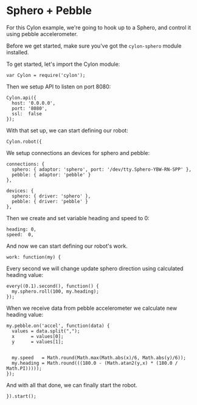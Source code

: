 # Sphero + Pebble

For this Cylon example, we're going to hook up to a Sphero,
and control it using pebble accelerometer.

Before we get started, make sure you've got the `cylon-sphero` module installed.

To get started, let's import the Cylon module:

    var Cylon = require('cylon');

Then we setup API to listen on port 8080:

    Cylon.api({
      host: '0.0.0.0',
      port: '8080',
      ssl:  false
    });

With that set up, we can start defining our robot:

    Cylon.robot({

We setup connections an devices for sphero and pebble:

    connections: {
      sphero: { adaptor: 'sphero', port: '/dev/tty.Sphero-YBW-RN-SPP' },
      pebble: { adaptor: 'pebble' }
    },

    devices: {
      sphero: { driver: 'sphero' },
      pebble: { driver: 'pebble' }
    },

Then we create and set variable heading and speed to 0:

    heading: 0,
    speed:  0,

And now we can start defining our robot's work.

    work: function(my) {

Every second we will change update sphero direction using calculated heading value:

    every((0.1).second(), function() {
      my.sphero.roll(100, my.heading);
    });

When we receive data from pebble accelerometer we calculate new heading value:

    my.pebble.on('accel', function(data) {
      values = data.split(",");
      x      = values[0];
      y      = values[1];


      my.speed   = Math.round(Math.max(Math.abs(x)/6, Math.abs(y)/6));
      my.heading = Math.round(((180.0 - (Math.atan2(y,x) * (180.0 / Math.PI)))));
    });

And with all that done, we can finally start the robot.

    }).start();

